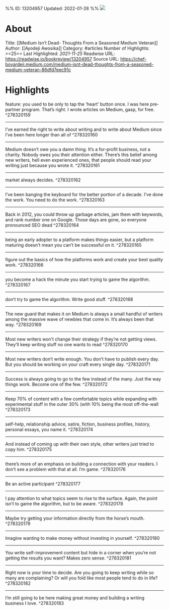 %%
ID: 13204957
Updated: 2022-01-28
%%
![](https://readwise-assets.s3.amazonaws.com/static/images/article3.5c705a01b476.png)

# About
Title: [[Medium Isn’t Dead- Thoughts From a Seasoned Medium Veteran]]
Author: [[Ayodeji Awosika]]
Category: #articles
Number of Highlights: ==25==
Last Highlighted: *2021-11-25*
Readwise URL: https://readwise.io/bookreview/13204957
Source URL: https://chef-boyardeji.medium.com/medium-isnt-dead-thoughts-from-a-seasoned-medium-veteran-86dfd7eec91c


# Highlights 
feature: you used to be only to tap the ‘heart’ button once. I was here pre-partner program. That’s right. I wrote articles on Medium, gasp, for free.  ^278320159

---

I’ve earned the right to write about writing and to write about Medium since I’ve been here longer than all of  ^278320160

---

Medium doesn’t owe you a damn thing. It’s a for-profit business, not a charity. Nobody owes you their attention either. There’s this belief among new writers, hell even experienced ones, that people should read your writing just because you wrote it.  ^278320161

---

market always decides.  ^278320162

---

I’ve been banging the keyboard for the better portion of a decade. I’ve done the work. You need to do the work.  ^278320163

---

Back in 2012, you could throw up garbage articles, jam them with keywords, and rank number one on Google. Those days are gone, so everyone pronounced SEO dead  ^278320164

---

being an early adopter to a platform makes things easier, but a platform maturing doesn’t mean you can’t be successful on it.  ^278320165

---

figure out the basics of how the platforms work and create your best quality work.  ^278320166

---

you become a hack the minute you start trying to game the algorithm.  ^278320167

---

don’t try to game the algorithm. Write good stuff.  ^278320168

---

The new guard that makes it on Medium is always a small handful of writers among the massive wave of newbies that come in. It’s always been that way.  ^278320169

---

Most new writers won’t change their strategy if they’re not getting views. They’ll keep writing stuff no one wants to read  ^278320170

---

Most new writers don’t write enough. You don’t have to publish every day. But you should be working on your craft every single day.  ^278320171

---

Success is always going to go to the few instead of the many. Just the way things work. Become one of the few.  ^278320172

---

Keep 70% of content with a few comfortable topics while expanding with experimental stuff in the outer 30% (with 10% being the most off-the-wall  ^278320173

---

self-help, relationship advice, satire, fiction, business profiles, history, personal essays, you name it.  ^278320174

---

And instead of coming up with their own style, other writers just tried to copy him.  ^278320175

---

there’s more of an emphasis on building a connection with your readers. I don’t see a problem with that at all. I’m game.  ^278320176

---

Be an active participant  ^278320177

---

I pay attention to what topics seem to rise to the surface. Again, the point isn’t to game the algorithm, but to be aware.  ^278320178

---

Maybe try getting your information directly from the horse’s mouth.  ^278320179

---

Imagine wanting to make money without investing in yourself.  ^278320180

---

You write self-improvement content but hide in a corner when you’re not getting the results you want? Makes zero sense.  ^278320181

---

Right now is your time to decide. Are you going to keep writing while so many are complaining? Or will you fold like most people tend to do in life?  ^278320182

---

I’m still going to be here making great money and building a writing business I love.  ^278320183


